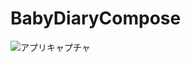 # BabyDiaryCompose  
![アプリキャプチャ](https://github.com/hondayuki0606/BabyDiaryCompose/assets/55884500/30b67c5e-07e8-4786-bad7-f224ce9c7f04)
